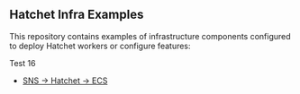 ## Hatchet Infra Examples

This repository contains examples of infrastructure components configured to deploy Hatchet workers or configure features:

Test 16

- [SNS -> Hatchet -> ECS](./sns-ecs-example/)
